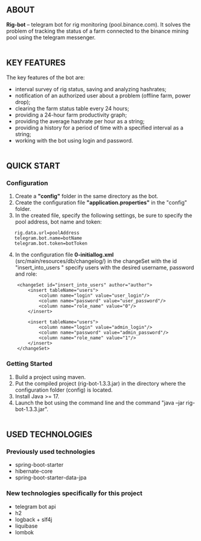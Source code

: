 ## ABOUT
**Rig-bot** – telegram bot for rig monitoring (pool.binance.com).
It solves the problem of tracking the status of a farm connected to the binance mining pool using the telegram messenger.
<br><br>


## KEY FEATURES
The key features of the bot are:
- interval survey of rig status, saving and analyzing hashrates;
- notification of an authorized user about a problem (offline farm, power drop);
- clearing the farm status table every 24 hours;
- providing a 24-hour farm productivity graph;
- providing the average hashrate per hour as a string;
- providing a history for a period of time with a specified interval as a string;
- working with the bot using login and password.
<br><br>


## QUICK START
### Configuration
1. Create a **"config"** folder in the same directory as the bot.
2. Create the configuration file **"application.properties"** in the "config" folder.
3. In the created file, specify the following settings, be sure to specify the pool address, bot name and token:
```
   rig.data.url=poolAddress
   telegram.bot.name=botName
   telegram.bot.token=botToken
```
4. In the configuration file **0-initiallog.xml** (src/main/resources/db/changelog/) in the changeSet with the id "insert_into_users " specify users with the desired username, password and role:
```
    <changeSet id="insert_into_users" author="author">
        <insert tableName="users">
            <column name="login" value="user_login"/>
            <column name="password" value="user_password"/>
            <column name="role_name" value="0"/>
        </insert>

        <insert tableName="users">
            <column name="login" value="admin_login"/>
            <column name="password" value="admin_password"/>
            <column name="role_name" value="1"/>
        </insert>
    </changeSet>
```
### Getting Started
1. Build a project using maven.
2. Put the compiled project (rig-bot-1.3.3.jar) in the directory where the configuration folder (config) is located.
3. Install Java >= 17.
4. Launch the bot using the command line and the command "java –jar rig-bot-1.3.3.jar".
<br><br>


## USED TECHNOLOGIES <br>
### Previously used technologies
- spring-boot-starter
- hibernate-core
- spring-boot-starter-data-jpa


### New technologies specifically for this project
- telegram bot api
- h2
- logback + slf4j
- liquibase
- lombok
